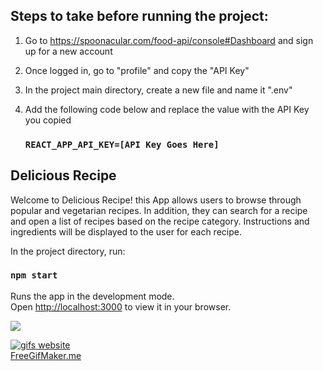 ## Steps to take before running the project:

1. Go to https://spoonacular.com/food-api/console#Dashboard and sign up for a new account
2. Once logged in, go to "profile" and copy the "API Key"
3. In the project main directory, create a new file and name it ".env"
4. Add the following code below and replace the value with the API Key you copied

   ### `REACT_APP_API_KEY=[API Key Goes Here]`
   

## Delicious Recipe

Welcome to Delicious Recipe! this App allows users to browse through popular and vegetarian recipes. In addition, they can search for a recipe and open a list of recipes based on the recipe category. Instructions and ingredients will be displayed to the user for each recipe. 

In the project directory, run:

### `npm start`

Runs the app in the development mode.\
Open [http://localhost:3000](http://localhost:3000) to view it in your browser.

![](https://www.veed.io/view/5974020d-9068-44cb-9763-e7acb796b945)

<a href="http://freegifmaker.me/"><img src="http://i.freegifmaker.me/1/6/6/0/1/8/1660187926355277.gif?1660187943" alt="gifs website"/></a><br/><a href="http://www.freegifmaker.me/">FreeGifMaker.me<a/>

